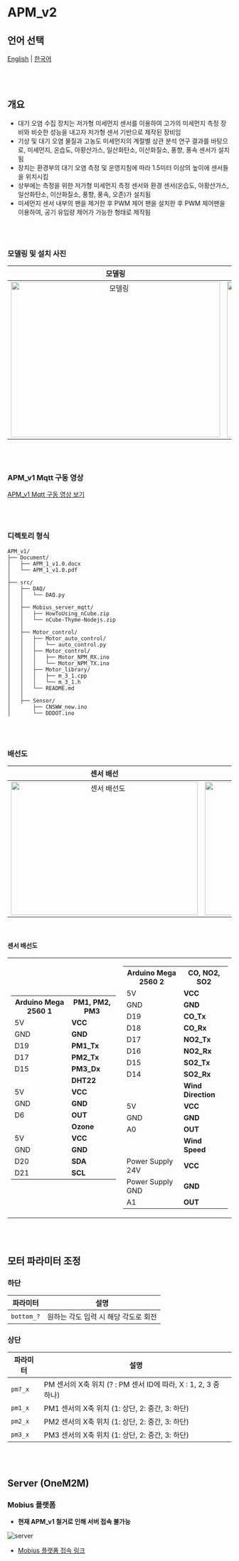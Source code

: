 # APM_v2

## 언어 선택

[English](README.md) | [한국어](README_KR.md)

<br><br>

## 개요

- 대기 오염 수집 장치는 저가형 미세먼지 센서를 이용하여 고가의 미세먼지 측정 장비와 비슷한 성능을 내고자 저가형 센서 기반으로 제작된 장비임
- 기상 및 대기 오염 물질과 고농도 미세먼지의 계절별 상관 분석 연구 결과를 바탕으로, 미세먼지, 온습도, 아황산가스, 일산화탄소, 이산화질소, 풍향, 풍속 센서가 설치됨
- 장치는 환경부의 대기 오염 측정 및 운영지침에 따라 1.5미터 이상의 높이에 센서들을 위치시킴
- 상부에는 측정을 위한 저가형 미세먼지 측정 센서와 환경 센서(온습도, 아황산가스, 일산화탄소, 이산화질소, 풍향, 풍속, 오존)가 설치됨
- 미세먼지 센서 내부의 팬을 제거한 후 PWM 제어 팬을 설치한 후 PWM 제어팬을 이용하여, 공기 유입량 제어가 가능한 형태로 제작됨

<br><br>


### 모델링 및 설치 사진
<div align="center">
  
  | 모델링 | 설치 |
  |:---:|:---:|
  | <img src="https://github.com/user-attachments/assets/ba80964b-d8c8-4775-a51b-e386a5ecab33" width="470px" height="350px" alt="모델링"> | <img src="https://github.com/user-attachments/assets/8cf09806-a0ee-473e-bbfc-5edc33816b9d" width="470px" height="350px" alt="설치"> |
</div>

<br><br>

### APM_v1 Mqtt 구동 영상

[APM_v1 Mqtt 구동 영상 보기](https://youtube.com/shorts/-vXDwXWd0H0?feature=share)

<br><br>

### 디렉토리 형식

```
APM_v1/
├── Document/
│   ├── APM_1_v1.0.docx
│   └── APM_1_v1.0.pdf
│
├── src/
│   ├── DAQ/
│   │   └── DAQ.py
│   │
│   ├── Mobius_server_mqtt/
│   │   ├── HowToUsing_nCube.zip
│   │   └── nCube-Thyme-Nodejs.zip
│   │
│   ├── Motor_control/
│   │   ├── Motor_auto_control/
│   │   │   └── auto_control.py
│   │   ├── Motor_control/
│   │   │   ├── Motor_NPM_RX.ino
│   │   │   └── Motor_NPM_TX.ino
│   │   ├── Motor_library/
│   │   │   ├── m_3_1.cpp
│   │   │   └── m_3_1.h
│   │   └── README.md
│   │
│   ├── Sensor/
│       ├── CNSWW_new.ino
│       └── DDDOT.ino

```

<br><br>

### 배선도

<div align="center">
  
  | 센서 배선 | 모터 배선 |
  |:---:|:---:|
  | <img src="https://github.com/user-attachments/assets/b9ae9f78-adc2-4b7d-a810-ac639ee7c0d8" width="420px" height="300px" alt="센서 배선도"> | <img src="https://github.com/user-attachments/assets/166d0f0b-ee65-4d67-88f7-16cb4cec47f2" width="420px" height="300px" alt="모터 배선도"> |
</div>

<br>

#### 센서 배선도

<div align="center">
  <table>
    <tr>
      <td>
        <table>
          <tr>
            <th><strong>Arduino Mega 2560 1</strong></th>
            <th><strong>PM1, PM2, PM3</strong></th>
          </tr>
          <tr>
            <td>5V</td>
            <td><strong>VCC</strong></td>
          </tr>
          <tr>
            <td>GND</td>
            <td><strong>GND</strong></td>
          </tr>
          <tr>
            <td>D19</td>
            <td><strong>PM1_Tx</strong></td>
          </tr>
          <tr>
            <td>D17</td>
            <td><strong>PM2_Tx</strong></td>
          </tr>
          <tr>
            <td>D15</td>
            <td><strong>PM3_Dx</strong></td>
          </tr>
          <tr>
            <td></td>
            <td><strong>DHT22</strong></td>
          </tr>
          <tr>
            <td>5V</td>
            <td><strong>VCC</strong></td>
          </tr>
          <tr>
            <td>GND</td>
            <td><strong>GND</strong></td>
          </tr>
          <tr>
            <td>D6</td>
            <td><strong>OUT</strong></td>
          </tr>
          <tr>
            <td></td>
            <td><strong>Ozone</strong></td>
          </tr>
          <tr>
            <td>5V</td>
            <td><strong>VCC</strong></td>
          </tr>
          <tr>
            <td>GND</td>
            <td><strong>GND</strong></td>
          </tr>
          <tr>
            <td>D20</td>
            <td><strong>SDA</strong></td>
          </tr>
          <tr>
            <td>D21</td>
            <td><strong>SCL</strong></td>
          </tr>
        </table>
      </td>
      <td>
        <table>
          <tr>
            <th><strong>Arduino Mega 2560 2</strong></th>
            <th><strong>CO, NO2, SO2</strong></th>
          </tr>
          <tr>
            <td>5V</td>
            <td><strong>VCC</strong></td>
          </tr>
          <tr>
            <td>GND</td>
            <td><strong>GND</strong></td>
          </tr>
          <tr>
            <td>D19</td>
            <td><strong>CO_Tx</strong></td>
          </tr>
          <tr>
            <td>D18</td>
            <td><strong>CO_Rx</strong></td>
          </tr>
          <tr>
            <td>D17</td>
            <td><strong>NO2_Tx</strong></td>
          </tr>
          <tr>
            <td>D16</td>
            <td><strong>NO2_Rx</strong></td>
          </tr>
          <tr>
            <td>D15</td>
            <td><strong>SO2_Tx</strong></td>
          </tr>
          <tr>
            <td>D14</td>
            <td><strong>SO2_Rx</strong></td>
          </tr>
          <tr>
            <td></td>
            <td><strong>Wind Direction</strong></td>
          </tr>
          <tr>
            <td>5V</td>
            <td><strong>VCC</strong></td>
          </tr>
          <tr>
            <td>GND</td>
            <td><strong>GND</strong></td>
          </tr>
          <tr>
            <td>A0</td>
            <td><strong>OUT</strong></td>
          </tr>
          <tr>
            <td></td>
            <td><strong>Wind Speed</strong></td>
          </tr>
          <tr>
            <td>Power Supply 24V</td>
            <td><strong>VCC</strong></td>
          </tr>
          <tr>
            <td>Power Supply GND</td>
            <td><strong>GND</strong></td>
          </tr>
          <tr>
            <td>A1</td>
            <td><strong>OUT</strong></td>
          </tr>
        </table>
      </td>
    </tr>
  </table>
</div>


<br><br>

## 모터 파라미터 조정

### 하단
| **파라미터**             | **설명**                             |
|--------------------------|--------------------------------------|
| `bottom_?`               | 원하는 각도 입력 시 해당 각도로 회전 |

### 상단
| **파라미터**             | **설명**                             |
|--------------------------|--------------------------------------|
| `pm?_x`                  | PM 센서의 X축 위치 (? : PM 센서 ID에 따라, X : 1, 2, 3 중 하나) |
| `pm1_x`                  | PM1 센서의 X축 위치 (1: 상단, 2: 중간, 3: 하단) |
| `pm2_x`                  | PM2 센서의 X축 위치 (1: 상단, 2: 중간, 3: 하단) |
| `pm3_x`                  | PM3 센서의 X축 위치 (1: 상단, 2: 중간, 3: 하단) |

<br><br>

## Server (OneM2M)

### Mobius 플랫폼

- **현재 APM_v1 철거로 인해 서버 접속 불가능**

![server](https://github.com/user-attachments/assets/9e5f2f4d-9210-41cc-a25c-f3306b2330c8)

- [Mobius 플랫폼 접속 링크](http://114.71.220.59:2021/Mobius/Ksensor_ubicomp)
